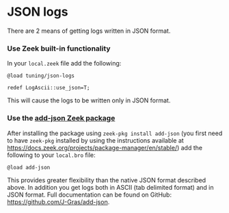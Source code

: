 # JSON logs

There are 2 means of getting logs written in JSON format.

### Use Zeek built-in functionality

In your `local.zeek` file add the following:

```
@load tuning/json-logs

redef LogAscii::use_json=T;
```

This will cause the logs to be written only in JSON format.

### Use the [add-json Zeek package](https://github.com/J-Gras/add-json)

After installing the package using `zeek-pkg install add-json` (you first need to have `zeek-pkg` installed by using the instructions available at <https://docs.zeek.org/projects/package-manager/en/stable/>) add the following to your `local.bro` file:

```
@load add-json
```

This provides greater flexibility than the native JSON format described above. In addition you get logs both in ASCII (tab delimited format) and in JSON format. Full documentation can be found on GitHub: <https://github.com/J-Gras/add-json>.
